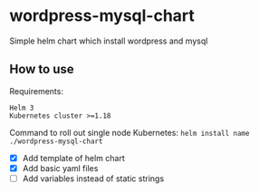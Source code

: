 # wordpress-mysql-chart
Simple helm chart which install wordpress and mysql

## How to use
Requirements:
```
Helm 3
Kubernetes cluster >=1.18
```
Command to roll out single node Kubernetes:
`helm install name ./wordpress-mysql-chart`

- [x] Add template of helm chart
- [x] Add basic yaml files
- [ ] Add variables instead of static strings
